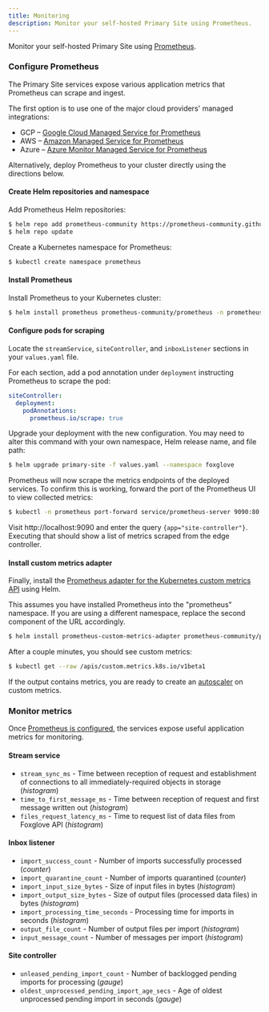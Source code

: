 ```yaml
---
title: Monitoring
description: Monitor your self-hosted Primary Site using Prometheus.
---
```


Monitor your self-hosted Primary Site using [Prometheus](https://prometheus.io).

### Configure Prometheus

The Primary Site services expose various application metrics that Prometheus can scrape and ingest.

The first option is to use one of the major cloud providers' managed integrations:

- GCP – [Google Cloud Managed Service for Prometheus](https://cloud.google.com/stackdriver/docs/managed-prometheus)
- AWS – [Amazon Managed Service for Prometheus](https://aws.amazon.com/prometheus/)
- Azure – [Azure Monitor Managed Service for Prometheus](https://learn.microsoft.com/en-us/azure/azure-monitor/essentials/prometheus-metrics-overview)

Alternatively, deploy Prometheus to your cluster directly using the directions below.

#### Create Helm repositories and namespace

Add Prometheus Helm repositories:

```bash
$ helm repo add prometheus-community https://prometheus-community.github.io/helm-charts
$ helm repo update
```

Create a Kubernetes namespace for Prometheus:

```bash
$ kubectl create namespace prometheus
```

#### Install Prometheus

Install Prometheus to your Kubernetes cluster:

```bash
$ helm install prometheus prometheus-community/prometheus -n prometheus
```

#### Configure pods for scraping

Locate the `streamService`, `siteController`, and `inboxListener` sections in your `values.yaml` file.

For each section, add a pod annotation under `deployment` instructing Prometheus to scrape the pod:

```yml
siteController:
  deployment:
    podAnnotations:
      prometheus.io/scrape: true
```

Upgrade your deployment with the new configuration. You may need to alter this command with your own namespace, Helm release name, and file path:

```bash
$ helm upgrade primary-site -f values.yaml --namespace foxglove
```

Prometheus will now scrape the metrics endpoints of the deployed services. To confirm this is working, forward the port of the Prometheus UI to view collected metrics:

```bash
$ kubectl -n prometheus port-forward service/prometheus-server 9090:80
```

Visit http://localhost:9090 and enter the query `{app="site-controller"}`. Executing that should show a list of metrics scraped from the edge controller.

#### Install custom metrics adapter

Finally, install the [Prometheus adapter for the Kubernetes custom metrics API](https://github.com/kubernetes-sigs/prometheus-adapter) using Helm.

This assumes you have installed Prometheus into the "prometheus" namespace. If you are using a different namespace, replace the second component of the URL accordingly.

```bash
$ helm install prometheus-custom-metrics-adapter prometheus-community/prometheus-adapter -n prometheus --set prometheus.url=http://prometheus-server.prometheus.svc.cluster.local
```

After a couple minutes, you should see custom metrics:

```bash
$ kubectl get --raw /apis/custom.metrics.k8s.io/v1beta1
```

If the output contains metrics, you are ready to create an [autoscaler](autoscaling) on custom metrics.

### Monitor metrics

Once [Prometheus is configured](#configure-prometheus), the services expose useful application metrics for monitoring.

#### Stream service

- `stream_sync_ms` - Time between reception of request and establishment of connections to all immediately-required objects in storage (_histogram_)
- `time_to_first_message_ms` - Time between reception of request and first message written out (_histogram_)
- `files_request_latency_ms` - Time to request list of data files from Foxglove API (_histogram_)

#### Inbox listener

- `import_success_count` - Number of imports successfully processed (_counter_)
- `import_quarantine_count` - Number of imports quarantined (_counter_)
- `import_input_size_bytes` - Size of input files in bytes (_histogram_)
- `import_output_size_bytes` - Size of output files (processed data files) in bytes (_histogram_)
- `import_processing_time_seconds` - Processing time for imports in seconds (_histogram_)
- `output_file_count` - Number of output files per import (_histogram_)
- `input_message_count` - Number of messages per import (_histogram_)

#### Site controller

- `unleased_pending_import_count` - Number of backlogged pending imports for processing (_gauge_)
- `oldest_unprocessed_pending_import_age_secs` - Age of oldest unprocessed pending import in seconds (_gauge_)
